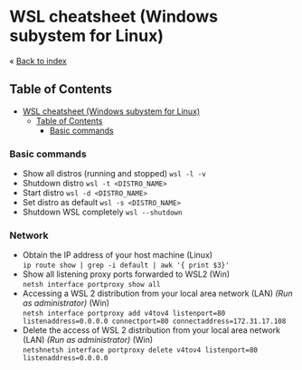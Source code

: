 # WSL cheatsheet (Windows subystem for Linux)


&laquo; [Back to index](https://github.com/janelznic/cheatsheets)

## Table of Contents
- [WSL cheatsheet (Windows subystem for Linux)](#wsl-cheatsheet-windows-subystem-for-linux)
  - [Table of Contents](#table-of-contents)
    - [Basic commands](#basic-commands)


### Basic commands
* Show all distros (running and stopped) ```wsl -l -v```
* Shutdown distro ```wsl -t <DISTRO_NAME>```
* Start distro ```wsl -d <DISTRO_NAME>```
* Set distro as default ```wsl -s <DISTRO_NAME>```
* Shutdown WSL completely ```wsl --shutdown```


### Network
* Obtain the IP address of your host machine (Linux) \
  ```ip route show | grep -i default | awk '{ print $3}'```
* Show all listening proxy ports forwarded to WSL2 (Win) \
  ```netsh interface portproxy show all```
* Accessing a WSL 2 distribution from your local area network (LAN) _(Run as administrator)_ (Win) \
  ```netsh interface portproxy add v4tov4 listenport=80 listenaddress=0.0.0.0 connectport=80 connectaddress=172.31.17.108```
* Delete the access of WSL 2 distribution from your local area network (LAN) _(Run as administrator)_ (Win) \
  ```netshnetsh interface portproxy delete v4tov4 listenport=80 listenaddress=0.0.0.0```

